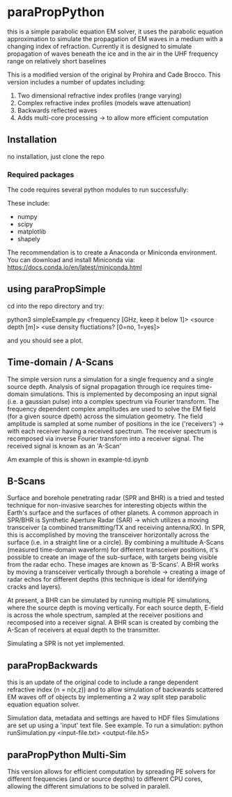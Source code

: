 # paraPropPython

this is a simple parabolic equation EM solver, it uses the parabolic equation approximation to simulate the propagation of EM waves in a medium with a changing index of refraction. 
Currently it is designed to simulate propagation of waves beneath the ice and in the air in the UHF frequency range on relatively short baselines 

This is a modified version of the original by Prohira and Cade Brocco. This version includes a number of updates including:
1. Two dimensional refractive index profiles (range varying)
2. Complex refractive index profiles (models wave attenuation)
3. Backwards reflected waves
4. Adds multi-core processing -> to allow more efficient computation

## Installation

no installation, just clone the repo

### Required packages
The code requires several python modules to run successfully:

These include:
* numpy
* scipy
* matplotlib
* shapely

The recommendation is to create a Anaconda or Miniconda environment. You can download and install Miniconda via: https://docs.conda.io/en/latest/miniconda.html



## using paraPropSimple

cd into the repo directory and try:

python3 simpleExample.py <frequency [GHz, keep it below 1]> <source depth [m]> <use density fluctiations? [0=no, 1=yes]>

and you should see a plot. 

## Time-domain / A-Scans
The simple version runs a simulation for a single frequency and a single source depth. 
Analysis of signal propagation through ice requires time-domain simulations. 
This is implemented by decomposing an input signal (i.e. a gaussian pulse) into a complex spectrum via Fourier transform.
The frequency dependent complex amplitudes are used to solve the EM field (for a given source dpeth) across the simulation geometry.
The field amplitude is sampled at some number of positions in the ice ('receivers') -> with each receiver having a received spectrum.
The receiver spectrum is recomposed via inverse Fourier transform into a receiver signal. The received signal is known as an 'A-Scan'

Am example of this is shown in example-td.ipynb

## B-Scans
Surface and borehole penetrating radar (SPR and BHR) is a tried and tested technique for non-invasive searches for interesting objects within the Earth's surface and the surfaces of other planets.
A common approach in SPR/BHR is Synthetic Aperture Radar (SAR) -> which utilizes a moving transceiver (a combined transmitting/TX and receiving antenna/RX).
In SPR, this is accomplished by moving the transceiver horizontally across the surface (i.e. in a straight line or a circle).
By combining a multitude A-Scans (measured time-domain waveform) for different transceiver positions, 
it's possible to create an image of the sub-surface, with targets being visible from the radar echo. These images are known as 'B-Scans'.
A BHR works by moving a transceiver vertically through a borehole -> creating a image of radar echos for different depths (this technique is ideal for identifying cracks and layers).

At present, a BHR can be simulated by running multiple PE simulations, where the source depth is moving vertically. For each source depth, E-field is across the whole spectrum, sampled at the receiver positions and recomposed into a receiver signal.
A BHR scan is created by combing the A-Scan of receivers at equal depth to the transmitter.

Simulating a SPR is not yet implemented.

## paraPropBackwards
this is an update of the original code to include a range dependent refractive index (n = n(x,z)) and to allow simulation of backwards scattered EM waves off of objects by implementing a 2 way split step parabolic equation equation solver.

Simulation data, metadata and settings are haved to HDF files
Simulations are set up using a 'input' text file. See example.
To run a simulation:
python runSimulation.py <input-file.txt> <output-file.h5>

## paraPropPython Multi-Sim
This version allows for efficient computation by spreading PE solvers for different frequencies (and or source depths) to different CPU cores, allowing the different simulations to be solved in paralell.